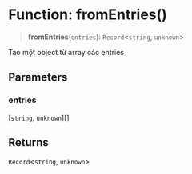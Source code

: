 # Function: fromEntries()

> **fromEntries**(`entries`): `Record`\<`string`, `unknown`\>

Tạo một object từ array các entries

## Parameters

### entries

\[`string`, `unknown`\][]

## Returns

`Record`\<`string`, `unknown`\>
